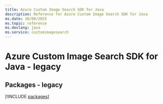 ```yaml
---
title: Azure Custom Image Search SDK for Java
description: Reference for Azure Custom Image Search SDK for Java
ms.date: 10/08/2025
ms.topic: reference
ms.devlang: java
ms.service: customimagesearch
---
```

# Azure Custom Image Search SDK for Java - legacy
## Packages - legacy
[!INCLUDE [packages](custom-image-search-index.md)]